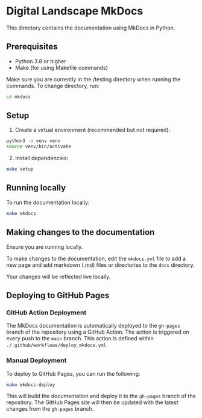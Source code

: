 # Digital Landscape MkDocs

This directory contains the documentation using MkDocs in Python.

## Prerequisites

- Python 3.8 or higher
- Make (for using Makefile commands)

Make sure you are currently in the /testing directory when running the commands. To change directory, run:

```bash
cd mkdocs
```

## Setup

1. Create a virtual environment (recommended but not required):
```bash
python3 -m venv venv
source venv/bin/activate
```

2. Install dependencies:
```bash
make setup
```

## Running locally

To run the documentation locally:
```bash
make mkdocs
```

## Making changes to the documentation

Ensure you are running locally.

To make changes to the documentation, edit the `mkdocs.yml` file to add a new page and add markdown (.md) files or directories to the `docs` directory.

Your changes will be reflected live locally.

## Deploying to GitHub Pages

### GitHub Action Deployment

The MkDocs documentation is automatically deployed to the `gh-pages` branch of the repository using a GitHub Action. The action is triggered on every push to the `main` branch. This action is defined within `./.github/workflows/deploy_mkdocs.yml`.

### Manual Deployment

To deploy to GitHub Pages, you can run the following:

```bash
make mkdocs-deploy
```

This will build the documentation and deploy it to the `gh-pages` branch of the repository.
The GitHub Pages site will then be updated with the latest changes from the `gh-pages` branch.